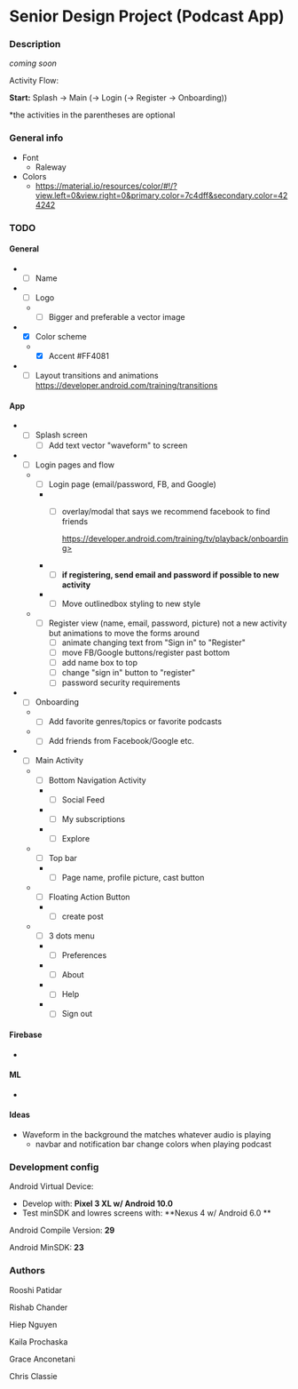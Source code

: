 # Senior Design Project (Podcast App)

### Description

*coming soon*

Activity Flow:

**Start:** Splash -> Main (-> Login (-> Register -> Onboarding))

*the activities in the parentheses are optional

### General info

- Font
  - Raleway
- Colors
  - <https://material.io/resources/color/#!/?view.left=0&view.right=0&primary.color=7c4dff&secondary.color=424242>

### TODO

#### General

- - [ ] Name
- - [ ] Logo

  - - [ ] Bigger and preferable a vector image
- - [x] Color scheme

  - - [x] Accent #FF4081
- - [ ] Layout transitions and animations <https://developer.android.com/training/transitions>

#### App

- - [ ] Splash screen
    - [ ] Add text vector "waveform" to screen
- - [ ] Login pages and flow

  - - [ ] Login page (email/password, FB, and Google)

    - - [ ] overlay/modal that says we recommend facebook to find friends

        https://developer.android.com/training/tv/playback/onboarding>
    - - [ ] **if registering, send email and password if possible to new activity**
    - - [ ] Move outlinedbox styling to new style

  - - [ ] Register view (name, email, password, picture) not a new activity but animations to move the forms around
      - [ ] animate changing text from "Sign in" to "Register"
      - [ ] move FB/Google buttons/register past bottom
      - [ ] add name box to top 
      - [ ] change "sign in" button to "register"
      - [ ] password security requirements
- - [ ] Onboarding

  - - [ ] Add favorite genres/topics or favorite podcasts
  - - [ ] Add friends from Facebook/Google etc.
- - [ ] Main Activity

  - - [ ] Bottom Navigation Activity

    - - [ ] Social Feed
    - - [ ] My subscriptions
    - - [ ] Explore
  - - [ ] Top bar

    - - [ ] Page name, profile picture, cast button
  - - [ ] Floating Action Button

    - - [ ] create post
  - - [ ] 3 dots menu

    - - [ ] Preferences
    - - [ ] About
    - - [ ] Help
    - - [ ] Sign out

#### Firebase

- 

#### ML

- 

#### Ideas

- Waveform in the background the matches whatever audio is playing
  - navbar and notification bar change colors when playing podcast

### Development config

Android Virtual Device: 

* Develop with: **Pixel 3 XL w/ Android 10.0**
* Test minSDK and lowres screens with: **Nexus 4 w/ Android 6.0 **

Android Compile Version: **29**

Android MinSDK: **23**

### Authors

Rooshi Patidar

Rishab Chander

Hiep Nguyen

Kaila Prochaska

Grace Anconetani

Chris Classie
